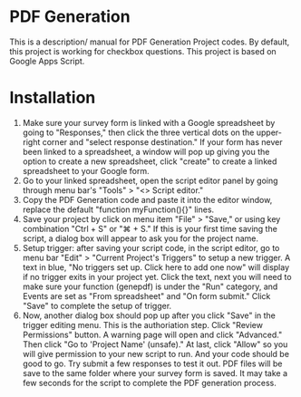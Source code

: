 # PDF Generation
This is a description/ manual for PDF Generation Project codes.
By default, this project is working for checkbox questions.
This project is based on Google Apps Script.

# Installation
1. Make sure your survey form is linked with a Google spreadsheet by going to "Responses," then click the three vertical dots on the upper-right corner and "select response destination." If your form has never been linked to a spreadsheet, a window will pop up giving you the option to create a new spreadsheet, click "create" to create a linked spreadsheet to your Google form.
2. Go to your linked spreadsheet, open the script editor panel by going through menu bar's "Tools" > "<> Script editor."
3. Copy the PDF Generation code and paste it into the editor window, replace the default "function myFunction(){}" lines.
4. Save your project by click on menu item "File" > "Save," or using key combination "Ctrl + S" or "⌘ + S." If this is your first time saving the script, a dialog box will appear to ask you for the project name.
4. Setup trigger: after saving your script code, in the script editor, go to menu bar "Edit" > "Current Project's Triggers" to setup a new trigger. A text in blue, "No triggers set up. Click here to add one now" will display if no trigger exits in your project yet. Click the text, next you will need to make sure your function (genepdf) is under the "Run" category, and Events are set as "From spreadsheet" and "On form submit." Click "Save" to complete the setup of trigger.
5. Now, another dialog box should pop up after you click "Save" in the trigger editing menu. This is the authoriation step. Click "Review Permissions" button. A warning page will open and click "Advanced." Then click "Go to 'Project Name' (unsafe)." At last, click "Allow" so you will give permission to your new script to run. And your code should be good to go. Try submit a few responses to test it out. PDF files will be save to the same folder where your survey form is saved. It may take a few seconds for the script to complete the PDF generation process.
